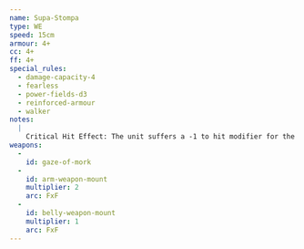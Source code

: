 ```yaml
---
name: Supa-Stompa
type: WE
speed: 15cm
armour: 4+
cc: 4+
ff: 4+
special_rules:
  - damage-capacity-4
  - fearless
  - power-fields-d3
  - reinforced-armour
  - walker
notes:
  |
    Critical Hit Effect: The unit suffers a -1 to hit modifier for the rest of the game. Subsequent critical hits cause an extra point of damage.
weapons:
  -
    id: gaze-of-mork
  -
    id: arm-weapon-mount
    multiplier: 2
    arc: FxF
  -
    id: belly-weapon-mount
    multiplier: 1
    arc: FxF
---
```

